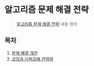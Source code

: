 # 알고리즘 문제 해결 전략

> [알고리즘 문제 해결 전략](https://book.algospot.com)  내용 정리 

## 목차

1. [문제 해결 개관](./Chapter2)
2. [코딩과 디버깅에 관하여](./Chapter3)